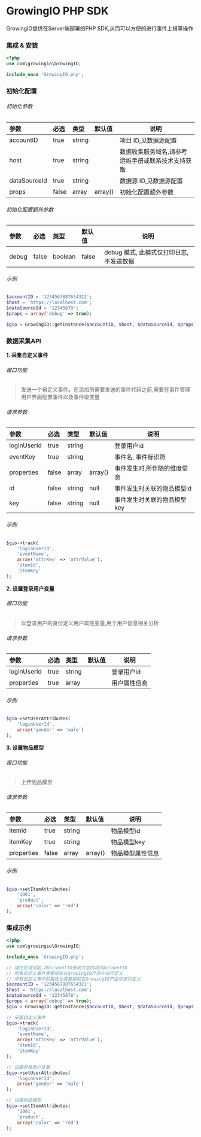 # GrowingIO PHP SDK

GrowingIO提供在Server端部署的PHP SDK,从而可以方便的进行事件上报等操作

### 集成 & 安装
```php
<?php
use com\growingio\GrowingIO;

include_once 'GrowingIO.php';
```

### 初始化配置
###### 初始化参数
|参数|必选|类型|默认值|说明|
|:----|:----|:----|:----|-----|
|accountID|true|string| |项目 ID,见数据源配置|
|host|true|string| |数据收集服务域名,请参考运维手册或联系技术支持获取|
|dataSourceId|true|string| |数据源 ID,见数据源配置|
|props|false|array|array()|初始化配置额外参数|
###### 初始化配置额外参数
|参数|必选|类型|默认值|说明|
|:----|:----|:----|:----|-----|
|debug|false|boolean|false|debug 模式, 此模式仅打印日志, 不发送数据|
###### 示例
```php
$accountID = '1234567887654321';
$host = 'https://localhost.com';
$dataSourceId = '12345678';
$props = array('debug' => true);

$gio = GrowingIO::getInstance($accountID, $host, $dataSourceId, $props);
```

### 数据采集API
**1\. 采集自定义事件**
###### 接口功能
> 发送一个自定义事件。在添加所需要发送的事件代码之前,需要在事件管理用户界面配置事件以及事件级变量
###### 请求参数
|参数|必选|类型|默认值|说明|
|:----|:----|:----|:----|-----|
|loginUserId|true|string| |登录用户id|
|eventKey|true|string| |事件名, 事件标识符|
|properties|false|array|array()|事件发生时,所伴随的维度信息|
|id|false|string|null|事件发生时关联的物品模型id|
|key|false|string|null|事件发生时关联的物品模型key|
###### 示例
```php
$gio->track(
    'loginUserId',
    'eventName',
    array('attrKey' => 'attrValue'),
    'itemId',
    'itemKey'
);
```
**2\. 设置登录用户变量**
###### 接口功能
> 以登录用户的身份定义用户属性变量,用于用户信息相关分析
###### 请求参数
|参数|必选|类型|默认值|说明|
|:----|:----|:----|:----|-----|
|loginUserId|true|string| |登录用户id|
|properties|true|array| |用户属性信息|
###### 示例
```php
$gio->setUserAttributes(
    'loginUserId', 
    array('gender' => 'male')
);
```
**3\. 设置物品模型**
###### 接口功能
> 上传物品模型
###### 请求参数
|参数|必选|类型|默认值|说明|
|:----|:----|:----|:----|-----|
|itemId|true|string| |物品模型id|
|itemKey|true|string| |物品模型key|
|properties|false|array|array()|物品模型属性信息|
###### 示例
```php
$gio->setItemAttributes(
    '1001',
    'product',
    array('color' => 'red')
);
```

### 集成示例
```php
<?php
use com\growingio\GrowingIO;

include_once 'GrowingIO.php';

// 请在您调试前,将accountID修改为您的项目AccountID
// 所有自定义事件需要提前在GrowingIO产品中进行定义
// 所有自定义事件的属性也需要提前在GrowingIO产品中进行定义
$accountID = '1234567887654321';
$host = 'https://localhost.com';
$dataSourceId = '12345678';
$props = array('debug' => true);
$gio = GrowingIO::getInstance($accountID, $host, $dataSourceId, $props);

// 采集自定义事件
$gio->track(
    'loginUserId',
    'eventName',
    array('attrKey' => 'attrValue'),
    'itemId',
    'itemKey'
);

// 设置登录用户变量
$gio->setUserAttributes(
    'loginUserId', 
    array('gender' => 'male')
);

// 设置物品模型
$gio->setItemAttributes(
    '1001',
    'product',
    array('color' => 'red')
);
```